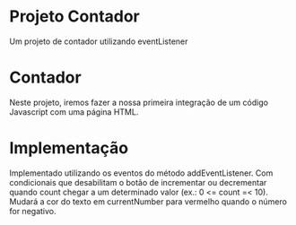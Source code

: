 # Projeto Contador
Um projeto de contador utilizando eventListener

# Contador
Neste projeto, iremos fazer a nossa primeira integração de um código Javascript com uma página HTML.

# Implementação
Implementado utilizando os eventos do método addEventListener.
Com condicionais que desabilitam o botão de incrementar ou decrementar quando count chegar a um determinado valor (ex.: 0 <= count =< 10).
Mudará a cor do texto em currentNumber para vermelho quando o número for negativo.
